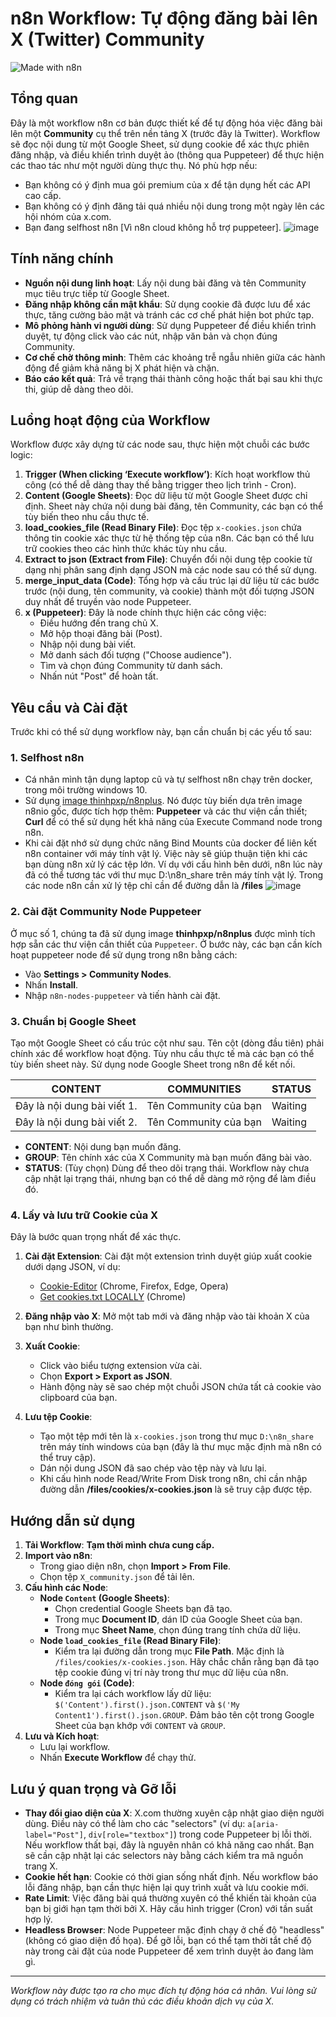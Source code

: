 # n8n Workflow: Tự động đăng bài lên X (Twitter) Community

![Made with n8n](https://img.shields.io/badge/Made%20with-n8n-blue?style=for-the-badge&logo=n8n)

##  Tổng quan

Đây là một workflow n8n cơ bản được thiết kế để tự động hóa việc đăng bài lên một **Community** cụ thể trên nền tảng X (trước đây là Twitter). Workflow sẽ đọc nội dung từ một Google Sheet, sử dụng cookie để xác thực phiên đăng nhập, và điều khiển trình duyệt ảo (thông qua Puppeteer) để thực hiện các thao tác như một người dùng thực thụ.
Nó phù hợp nếu:
- Bạn không có ý định mua gói premium của x để tận dụng hết các API cao cấp.
- Bạn không có ý định đăng tải quá nhiều nội dung trong một ngày lên các hội nhóm của x.com.
- Bạn đang selfhost n8n [Vì n8n cloud không hỗ trợ puppeteer].
![image](https://github.com/user-attachments/assets/895b34ff-f377-4d9f-9b01-e87db01080cc)


## Tính năng chính

-   **Nguồn nội dung linh hoạt**: Lấy nội dung bài đăng và tên Community mục tiêu trực tiếp từ Google Sheet.
-   **Đăng nhập không cần mật khẩu**: Sử dụng cookie đã được lưu để xác thực, tăng cường bảo mật và tránh các cơ chế phát hiện bot phức tạp.
-   **Mô phỏng hành vi người dùng**: Sử dụng Puppeteer để điều khiển trình duyệt, tự động click vào các nút, nhập văn bản và chọn đúng Community.
-   **Cơ chế chờ thông minh**: Thêm các khoảng trễ ngẫu nhiên giữa các hành động để giảm khả năng bị X phát hiện và chặn.
-   **Báo cáo kết quả**: Trả về trạng thái thành công hoặc thất bại sau khi thực thi, giúp dễ dàng theo dõi.

## Luồng hoạt động của Workflow

Workflow được xây dựng từ các node sau, thực hiện một chuỗi các bước logic:

1.  **Trigger (When clicking ‘Execute workflow’)**: Kích hoạt workflow thủ công (có thể dễ dàng thay thế bằng trigger theo lịch trình - Cron).
2.  **Content (Google Sheets)**: Đọc dữ liệu từ một Google Sheet được chỉ định. Sheet này chứa nội dung bài đăng, tên Community, các bạn có thể tùy biến theo nhu cầu thực tế.
3.  **load_cookies_file (Read Binary File)**: Đọc tệp `x-cookies.json` chứa thông tin cookie xác thực từ hệ thống tệp của n8n. Các bạn có thể lưu trữ cookies theo các hình thức khác tùy nhu cầu.
4.  **Extract to json (Extract from File)**: Chuyển đổi nội dung tệp cookie từ dạng nhị phân sang định dạng JSON mà các node sau có thể sử dụng.
5.  **merge_input_data (Code)**: Tổng hợp và cấu trúc lại dữ liệu từ các bước trước (nội dung, tên community, và cookie) thành một đối tượng JSON duy nhất để truyền vào node Puppeteer.
6.  **x (Puppeteer)**: Đây là node chính thực hiện các công việc:
    -   Điều hướng đến trang chủ X.
    -   Mở hộp thoại đăng bài (Post).
    -   Nhập nội dung bài viết.
    -   Mở danh sách đối tượng ("Choose audience").
    -   Tìm và chọn đúng Community từ danh sách.
    -   Nhấn nút "Post" để hoàn tất.

## Yêu cầu và Cài đặt

Trước khi có thể sử dụng workflow này, bạn cần chuẩn bị các yếu tố sau:

### 1. Selfhost n8n
- Cá nhân mình tận dụng laptop cũ và tự selfhost n8n chạy trên docker, trong môi trường windows 10.
- Sử dụng [image thinhpxp/n8nplus](https://hub.docker.com/r/thinhpxp/n8nplus). Nó được tùy biến dựa trên image n8nio gốc, được tích hợp thêm:
  **Puppeteer** và các thư viện cần thiết; **Curl** để có thể sử dụng hết khả năng của Execute Command node trong n8n.
- Khi cài đặt nhớ sử dụng chức năng Bind Mounts của docker để liên kết n8n container với máy tính vật lý. Việc này sẽ giúp thuận tiện khi các bạn dùng n8n xử lý các tệp lớn. Ví dụ với cấu hình bên dưới, n8n lúc này đã có thể tương tác với thư mục D:\n8n_share trên máy tính vật lý. Trong các node n8n cần xử lý tệp chỉ cần để đường dẫn là **/files**
  ![image](https://github.com/user-attachments/assets/112bc8c2-9920-484d-bf2d-2e3dd3a9069a)


### 2. Cài đặt Community Node Puppeteer
Ở mục số 1, chúng ta đã sử dụng image **thinhpxp/n8nplus** được mình tích hợp sẵn các thư viện cần thiết của `Puppeteer`. Ở bước này, các bạn cần kích hoạt puppeteer node để sử dụng trong n8n bằng cách:
-   Vào **Settings > Community Nodes**.
-   Nhấn **Install**.
-   Nhập `n8n-nodes-puppeteer` và tiến hành cài đặt.

### 3. Chuẩn bị Google Sheet
Tạo một Google Sheet có cấu trúc cột như sau. Tên cột (dòng đầu tiên) phải chính xác để workflow hoạt động. Tùy nhu cầu thực tế mà các bạn có thể tùy biến sheet này. Sử dụng node Google Sheet trong n8n để kết nối.

| CONTENT                      | COMMUNITIES              | STATUS  |
| ---------------------------- | ------------------ | ------- |
| Đây là nội dung bài viết 1. | Tên Community của bạn | Waiting |
| Đây là nội dung bài viết 2.     | Tên Community của bạn | Waiting |

-   **CONTENT**: Nội dung bạn muốn đăng.
-   **GROUP**: Tên chính xác của X Community mà bạn muốn đăng bài vào.
-   **STATUS**: (Tùy chọn) Dùng để theo dõi trạng thái. Workflow này chưa cập nhật lại trạng thái, nhưng bạn có thể dễ dàng mở rộng để làm điều đó.

### 4. Lấy và lưu trữ Cookie của X
Đây là bước quan trọng nhất để xác thực.

1.  **Cài đặt Extension**: Cài đặt một extension trình duyệt giúp xuất cookie dưới dạng JSON, ví dụ:
    -   [Cookie-Editor](https://cookie-editor.com/) (Chrome, Firefox, Edge, Opera)
    -   [Get cookies.txt LOCALLY](https://chrome.google.com/webstore/detail/get-cookiestxt-locally/ggnmcofbehhlojdmmhmddecmjhonkihh) (Chrome)

2.  **Đăng nhập vào X**: Mở một tab mới và đăng nhập vào tài khoản X của bạn như bình thường.

3.  **Xuất Cookie**:
    -   Click vào biểu tượng extension vừa cài.
    -   Chọn **Export > Export as JSON**.
    -   Hành động này sẽ sao chép một chuỗi JSON chứa tất cả cookie vào clipboard của bạn.

4.  **Lưu tệp Cookie**:
    -   Tạo một tệp mới tên là `x-cookies.json` trong thư mục `D:\n8n_share` trên máy tính windows của bạn (đây là thư mục mặc định mà n8n có thể truy cập).
    -   Dán nội dung JSON đã sao chép vào tệp này và lưu lại.
    -   Khi cấu hình node Read/Write From Disk trong n8n, chỉ cần nhập đường dẫn **/files/cookies/x-cookies.json** là sẽ truy cập được tệp.

## Hướng dẫn sử dụng

1.  **Tải Workflow**: **Tạm thời mình chưa cung cấp.**
2.  **Import vào n8n**:
    -   Trong giao diện n8n, chọn **Import > From File**.
    -   Chọn tệp `X_community.json` để tải lên.
3.  **Cấu hình các Node**:
    -   **Node `Content` (Google Sheets)**:
        -   Chọn credential Google Sheets bạn đã tạo.
        -   Trong mục **Document ID**, dán ID của Google Sheet của bạn.
        -   Trong mục **Sheet Name**, chọn đúng trang tính chứa dữ liệu.
    -   **Node `load_cookies_file` (Read Binary File)**:
        -   Kiểm tra lại đường dẫn trong mục **File Path**. Mặc định là `/files/cookies/x-cookies.json`. Hãy chắc chắn rằng bạn đã tạo tệp cookie đúng vị trí này trong thư mục dữ liệu của n8n.
    -   **Node `đóng gói` (Code)**:
        -   Kiểm tra lại cách workflow lấy dữ liệu: `$('Content').first().json.CONTENT` và `$('My Content1').first().json.GROUP`. Đảm bảo tên cột trong Google Sheet của bạn khớp với `CONTENT` và `GROUP`.
4.  **Lưu và Kích hoạt**:
    -   Lưu lại workflow.
    -   Nhấn **Execute Workflow** để chạy thử.

## Lưu ý quan trọng và Gỡ lỗi

-   **Thay đổi giao diện của X**: X.com thường xuyên cập nhật giao diện người dùng. Điều này có thể làm cho các "selectors" (ví dụ: `a[aria-label="Post"]`, `div[role="textbox"]`) trong code Puppeteer bị lỗi thời. Nếu workflow thất bại, đây là nguyên nhân có khả năng cao nhất. Bạn sẽ cần cập nhật lại các selectors này bằng cách kiểm tra mã nguồn trang X.
-   **Cookie hết hạn**: Cookie có thời gian sống nhất định. Nếu workflow báo lỗi đăng nhập, bạn cần thực hiện lại quy trình xuất và lưu cookie mới.
-   **Rate Limit**: Việc đăng bài quá thường xuyên có thể khiến tài khoản của bạn bị giới hạn tạm thời bởi X. Hãy cấu hình trigger (Cron) với tần suất hợp lý.
-   **Headless Browser**: Node Puppeteer mặc định chạy ở chế độ "headless" (không có giao diện đồ họa). Để gỡ lỗi, bạn có thể tạm thời tắt chế độ này trong cài đặt của node Puppeteer để xem trình duyệt ảo đang làm gì.

---
*Workflow này được tạo ra cho mục đích tự động hóa cá nhân. Vui lòng sử dụng có trách nhiệm và tuân thủ các điều khoản dịch vụ của X.*
